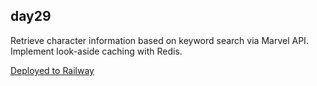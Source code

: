 ## day29

Retrieve character information based on keyword search via Marvel API.
Implement look-aside caching with Redis.

[Deployed to Railway](https://godly-bomb-production.up.railway.app/)